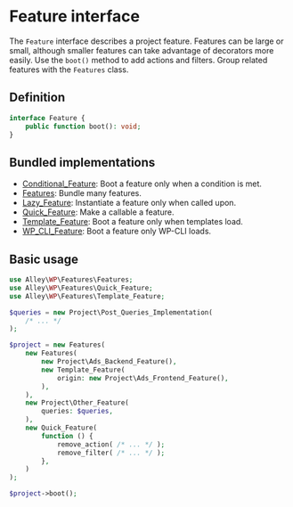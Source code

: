 # Feature interface

The `Feature` interface describes a project feature. Features can be large or small, although smaller features can take advantage of decorators more easily. Use the `boot()` method to add actions and filters. Group related features with the `Features` class.

## Definition

```php
interface Feature {
    public function boot(): void;
}
```

## Bundled implementations

- [Conditional_Feature](https://github.com/alleyinteractive/wp-type-extensions/blob/main/src/alley/wp/features/class-conditional-feature.php): Boot a feature only when a condition is met.
- [Features](https://github.com/alleyinteractive/wp-type-extensions/blob/main/src/alley/wp/features/class-features.php): Bundle many features.
- [Lazy_Feature](https://github.com/alleyinteractive/wp-type-extensions/blob/main/src/alley/wp/features/class-lazy-feature.php): Instantiate a feature only when called upon.
- [Quick_Feature](https://github.com/alleyinteractive/wp-type-extensions/blob/main/src/alley/wp/features/class-quick-feature.php): Make a callable a feature.
- [Template_Feature](https://github.com/alleyinteractive/wp-type-extensions/blob/main/src/alley/wp/features/class-template-feature.php): Boot a feature only when templates load.
- [WP_CLI_Feature](https://github.com/alleyinteractive/wp-type-extensions/blob/main/src/alley/wp/features/class-wp-cli-feature.php): Boot a feature only WP-CLI loads.

## Basic usage

```php
use Alley\WP\Features\Features;
use Alley\WP\Features\Quick_Feature;
use Alley\WP\Features\Template_Feature;

$queries = new Project\Post_Queries_Implementation(
	/* ... */
);

$project = new Features(
	new Features(
		new Project\Ads_Backend_Feature(),
		new Template_Feature(
			origin: new Project\Ads_Frontend_Feature(),
		),
	),
	new Project\Other_Feature(
		queries: $queries,
	),
	new Quick_Feature(
		function () {
			remove_action( /* ... */ );
			remove_filter( /* ... */ );
		},
	)
);

$project->boot();
```
